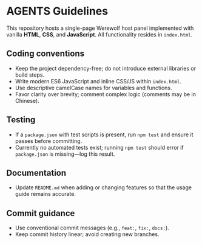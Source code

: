 # AGENTS Guidelines

This repository hosts a single-page Werewolf host panel implemented with vanilla **HTML**, **CSS**, and **JavaScript**. All functionality resides in `index.html`.

## Coding conventions
- Keep the project dependency-free; do not introduce external libraries or build steps.
- Write modern ES6 JavaScript and inline CSS/JS within `index.html`.
- Use descriptive camelCase names for variables and functions.
- Favor clarity over brevity; comment complex logic (comments may be in Chinese).

## Testing
- If a `package.json` with test scripts is present, run `npm test` and ensure it passes before committing.
- Currently no automated tests exist; running `npm test` should error if `package.json` is missing—log this result.

## Documentation
- Update `README.md` when adding or changing features so that the usage guide remains accurate.

## Commit guidance
- Use conventional commit messages (e.g., `feat:`, `fix:`, `docs:`).
- Keep commit history linear; avoid creating new branches.
